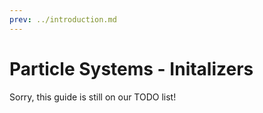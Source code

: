 ```yaml
---
prev: ../introduction.md
---
```


# Particle Systems - Initalizers

Sorry, this guide is still on our TODO list!